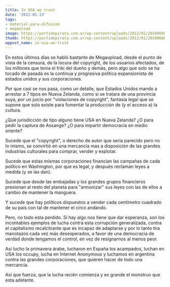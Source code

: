 ```yaml
---
title: In USA we trust
date: '2012-01-23'
tags:
- material-para-difusion
- megauload
image: https://partidopirata.com.ar/wp-content/uploads/2012/01/20100608193804-anticapitalismo0.jpg
thumb: https://partidopirata.com.ar/wp-content/uploads/2012/01/20100608193804-anticapitalismo0-150x150.jpg
wppost_name: in-usa-we-trust
---
```


En estos últimos días se habló bastante de Megaupload, desde el punto de vista de la censura, de la locura del copyright, de los usuarios afectados, de los millones que tenia el friki del dueño y demás, pero algo que solo se ha tocado de pasada es la continua y progresiva política expansionista de estados unidos y sus corporaciones.

Por que casi se nos pasa, como un detalle, que Estados Unidos mando a arrestar a 7 tipos en Nueva Zelanda, como si se tratara de una provincia suya, por un juicio por "violaciones de copyright", fantasía legal que se supone que solo existe para fomentar la producción de (y el acceso a) la cultura.

¿Que jurisdicción de tipo alguno tiene USA en Nueva Zelanda? ¿O para pedir la captura de Assange? ¿O para impartir democracia en medio oriente?

Sucede que el "copyright", o derecho de autor que seria parecido pero no lo mismo, se convirtió en una mercancía mas a disposición de las grandes industrias culturales para comprar, vender y explotar. 

Sucede que estas mismas corporaciones financian las campañas de cada político en Washington, por que es legal, y después reclaman leyes a medida (y se las dan). 

Sucede que desde las embajadas y los grandes grupos financieros presionan al resto del planeta para "armonizar" sus leyes con las de ellos a cambio de mantener la manguera.

Y sucede que hay políticos dispuestos a vender cada centímetro cuadrado de su país con tal de mantener el circo andando.

Pero, no todo esta perdido. Si hay algo nos tiene que dar esperanza, son los incontables ejemplos de lucha contra esta corrupción generalizada, contra el capitalismo recalcitrante que es incapaz de adaptarse y por lo tanto tira manotazos cada vez más desesperados, a favor de una democracia de verdad donde tengamos el control, en vez de resignarnos al menos peor.

Así lucho la primavera árabe, lucharon en España los acampados, luchan en USA los occupy, lucha en Internet Anonymous y luchamos en argentina contra las grandes corporaciones, que quieren hacer de todo una mercancía.

Así que fuerza, que la lucha recién comienza y es grande el monstruo que esta adelante.
